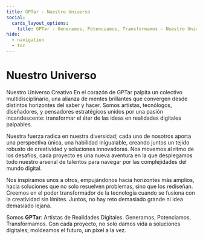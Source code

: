 ```yaml
---
title: GPTar - Nuestro Universo
social:
  cards_layout_options:
    title: GPTar - Generamos, Potenciamos, Transformamos - Nuestro Universo
hide:
  - navigation
  - toc
---
```

# Nuestro Universo

Nuestro Universo Creativo
En el corazón de GPTar palpita un colectivo multidisciplinario, una alianza de mentes brillantes que convergen desde distintos horizontes del saber y hacer. Somos artistas, tecnólogos, diseñadores, y pensadores estratégicos unidos por una pasión incandescente: transformar el éter de las ideas en realidades digitales palpables.

Nuestra fuerza radica en nuestra diversidad; cada uno de nosotros aporta una perspectiva única, una habilidad inigualable, creando juntos un tejido robusto de creatividad y soluciones innovadoras. Nos movemos al ritmo de los desafíos, cada proyecto es una nueva aventura en la que desplegamos todo nuestro arsenal de talentos para navegar por las complejidades del mundo digital.

Nos inspiramos unos a otros, empujándonos hacia horizontes más amplios, hacia soluciones que no solo resuelven problemas, sino que los rediseñan. Creemos en el poder transformador de la tecnología cuando se fusiona con la creatividad sin límites. Juntos, no hay reto demasiado grande ni idea demasiado lejana.

Somos **GPTar**: Artistas de Realidades Digitales. Generamos, Potenciamos, Transformamos. Con cada proyecto, no solo damos vida a soluciones digitales; moldeamos el futuro, un píxel a la vez.